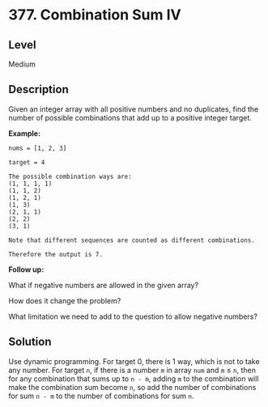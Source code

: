 # 377. Combination Sum IV
## Level
Medium

## Description
Given an integer array with all positive numbers and no duplicates, find the number of possible combinations that add up to a positive integer target.

**Example:**
```
nums = [1, 2, 3]

target = 4

The possible combination ways are:
(1, 1, 1, 1)
(1, 1, 2)
(1, 2, 1)
(1, 3)
(2, 1, 1)
(2, 2)
(3, 1)

Note that different sequences are counted as different combinations.

Therefore the output is 7.
```

**Follow up:**

What if negative numbers are allowed in the given array?

How does it change the problem?

What limitation we need to add to the question to allow negative numbers?

## Solution
Use dynamic programming. For target 0, there is 1 way, which is not to take any number. For target `n`, if there is a number `m` in array `num` and `m` ≤ `n`, then for any combination that sums up to `n - m`, adding `m` to the combination will make the combination sum become `n`, so add the number of combinations for sum `n - m` to the number of combinations for sum `n`.
